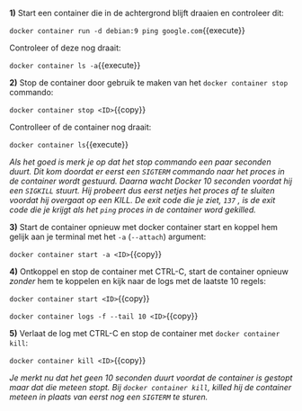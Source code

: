 **1)** Start een container die in de achtergrond blijft draaien en controleer dit:

`docker container run -d debian:9 ping google.com`{{execute}}

Controleer of deze nog draait:

`docker container ls -a`{{execute}}

**2)** Stop de container door gebruik te maken van het `docker container stop` commando:

`docker container stop <ID>`{{copy}}

Controlleer of de container nog draait:

`docker container ls`{{execute}}

*Als het goed is merk je op dat het stop commando een paar seconden duurt. Dit kom doordat er eerst een `SIGTERM` commando naar het proces in de container wordt gestuurd. Daarna wacht Docker 10 seconden voordat hij een `SIGKILL` stuurt. Hij probeert dus eerst netjes het proces af te sluiten voordat hij overgaat op een KILL. De exit code die je ziet, `137` , is de exit code die je krijgt als het `ping` proces in de container word gekilled.*

**3)** Start de container opnieuw met docker container start en koppel hem gelijk aan je terminal met het `-a` (`--attach`) argument:

`docker container start -a <ID>`{{copy}}

**4)** Ontkoppel en stop de container met CTRL-C, start de container opnieuw *zonder* hem te koppelen en kijk naar de logs met de laatste 10 regels:

`docker container start <ID>`{{copy}}

`docker container logs -f --tail 10 <ID>`{{copy}}

**5)** Verlaat de log met CTRL-C en stop de container met `docker container kill`:

`docker container kill <ID>`{{copy}}

*Je merkt nu dat het geen 10 seconden duurt voordat de container is gestopt maar dat die meteen stopt. Bij `docker container kill`, killed hij de container meteen in plaats van eerst nog een `SIGTERM` te sturen.*




